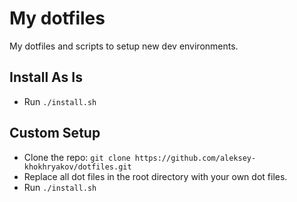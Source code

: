 # My dotfiles
My dotfiles and scripts to setup new dev environments.

## Install As Is
* Run `./install.sh`

## Custom Setup
* Clone the repo: `git clone https://github.com/aleksey-khokhryakov/dotfiles.git`
* Replace all dot files in the root directory with your own dot files.
* Run `./install.sh`

